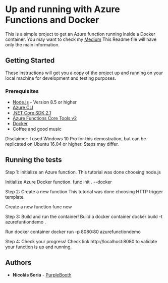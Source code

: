 # Up and running with Azure Functions and Docker

This is a simple project to get an Azure function running inside a Docker container.
You may want to check my [Medium](https://medium.com/@nsoria/up-and-running-with-azure-functions-docker-containters-4e0db076b6a6) This Readme file will have only the main information.

## Getting Started

These instructions will get you a copy of the project up and running on your local machine for development and testing purposes.

### Prerequisites

* [Node.js](https://nodejs.org/en/download/) - Version 8.5 or higher
* [Azure CLI](https://docs.microsoft.com/en-us/cli/azure/install-azure-cli-windows?view=azure-cli-latest)
* [.NET Core SDK 2.1](https://www.microsoft.com/net/download/thank-you/dotnet-sdk-2.1.200-windows-x64-installer)
* [Azure Functions Core Tools v2](https://docs.microsoft.com/en-us/azure/azure-functions/functions-run-local#v2)
* [Docker](https://store.docker.com/editions/community/docker-ce-desktop-windows)
* Coffee and good music

Disclaimer: I used Windows 10 Pro for this demostration, but can be replicated on Ubuntu 16.04 or higher. Steps may differ.

## Running the tests

Step 1: Initialize an Azure function.
This tutorial was done choosing node.js

  Initialize Azure Docker function.
  func init . --docker

Step 2: Create a new function
This tutorial was done choosing HTTP trigger template.

  Create a new function
  func new

Step 3: Build and run the container!
  Build a docker container
  docker build -t azurefuntiondemo .

  Run docker container
  docker run -p 8080:80 azurefunctiondemo

Step 4: Check your progress!
Check link http://localhost:8080 to validate your function is up and running.

## Authors

* **Nicolás Soria** - [PurpleBooth](https://github.com/nsoria1)
